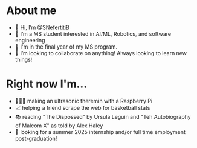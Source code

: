 # About me
- 👋 Hi, I’m @SNefertitiB
- 👀 I’m a MS student interested in AI/ML, Robotics, and software engineering
- 🌱 I'm in the final year of my MS program.
- 💞️ I’m looking to collaborate on anything! Always looking to learn new things!

# Right now I'm...
 - 👩🏾‍💻 making an ultrasonic theremin with a Raspberry Pi
 - 📈 helping a friend scrape the web for basketball stats
 - 📚 reading "The Dispossed" by Ursula Leguin and "Teh Autobiography of Malcom X" as told by Alex Haley
 - 🔎 looking for a summer 2025 internship and/or full time employment post-graduation!
<!---
- 📫 How to reach me ...
--->
<!---
SNefertitiB/SNefertitiB is a ✨ special ✨ repository because its `README.md` (this file) appears on your GitHub profile.
You can click the Preview link to take a look at your changes.
--->
